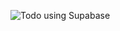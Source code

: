 ![Todo using Supabase](https://github.com/debarshee2004/supanext/assets/129538241/36906202-3d18-49ac-966c-1077ea97ea89)
